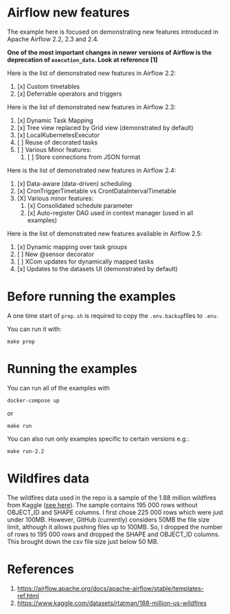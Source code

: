 # Airflow new features

The example here is focused on demonstrating new features
introduced in Apache Airflow 2.2, 2.3 and 2.4.


**One of the most important changes in newer versions of
Airflow is the deprecation of `execution_date`.
Look at reference [1]**

Here is the list of demonstrated new features in Airflow 2.2:
1. [x] Custom timetables
2. [x] Deferrable operators and triggers

Here is the list of demonstrated new features in Airflow 2.3:
1. [x] Dynamic Task Mapping
2. [x] Tree view replaced by Grid view (demonstrated by default)
3. [x] LocalKubernetesExecutor
4. [ ] Reuse of decorated tasks
5. [ ] Various Minor features:
   1. [ ] Store connections from JSON format

Here is the list of demonstrated new features in Airflow 2.4:
1. [x] Data-aware (data-driven) scheduling
2. [x] CronTriggerTimetable vs CrontDataIntervalTimetable
3. [X] Various minor features:
   1. [x] Consolidated schedule parameter
   2. [x] Auto-register DAG used in context manager (used in all examples)

Here is the list of demonstrated new features available in Airflow 2.5:
1. [x] Dynamic mapping over task groups
2. [ ] New @sensor decorator
3. [ ] XCom updates for dynamically mapped tasks
4. [x] Updates to the datasets UI (demonstrated by default)

# Before running the examples
A one time start of `prep.sh` is required to copy the 
`.env.backup`files to `.env`.

You can run it with:
```shell
make prep
```

# Running the examples

You can run all of the examples with
```shell
docker-compose up
```
or
```shell
make run
```

You can also run only examples specific to certain versions
e.g.: 
```shell
make run-2.2
```

# Wildfires data
The wildfires data used in the repo is a sample of the 
1.88 million wildfires from Kaggle ([see here](https://www.kaggle.com/datasets/rtatman/188-million-us-wildfires)).
The sample contains 195 000 rows without OBJECT_ID and SHAPE
columns. I first chose 225 000 rows which were just
under 100MB. However, GitHub (currently) considers 50MB 
the file size limit, although it allows pushing files
up to 100MB. So, I dropped the number of rows to
195 000 rows and dropped the SHAPE and OBJECT_ID columns.
This brought down the csv file size just below 50 MB.


# References
1. https://airflow.apache.org/docs/apache-airflow/stable/templates-ref.html
2. https://www.kaggle.com/datasets/rtatman/188-million-us-wildfires
